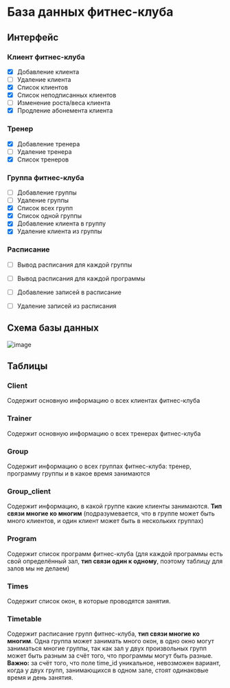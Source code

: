 # База данных фитнес-клуба

## Интерфейс

### Клиент фитнес-клуба

- [x] Добавление клиента
- [ ] Удаление клиента
- [x] Список клиентов
- [x] Список неподписанных клиентов
- [ ] Изменение роста/веса клиента
- [x] Продление абонемента клиента

### Тренер

- [x] Добавление тренера
- [ ] Удаление тренера
- [x] Список тренеров

### Группа фитнес-клуба

- [ ] Добавление группы
- [ ] Удаление группы
- [x] Список всех групп
- [x] Список одной группы
- [x] Добавление клиента в группу
- [x] Удаление клиента из группы

### Расписание

- [ ] Вывод расписания для каждой группы
- [ ] Вывод расписания для каждой программы
- [ ] Добавление записей в расписание
- [ ] Удаление записей из расписания


## Схема базы данных

![image](https://github.com/papey08/DB/blob/main/DBscheme.png)


## Таблицы

### Client

Содержит основную информацию о всех клиентах фитнес-клуба

### Trainer

Содержит основную информацию о всех тренерах фитнес-клуба

### Group

Содержит информацию о всех группах фитнес-клуба: тренер, программу группы и 
в какое время занимаются

### Group_client

Содержит информацию, в какой группе какие клиенты занимаются. **Тип связи 
многие ко многим** (подразумевается, что в группе может быть много клиентов, и 
один клиент может быть в нескольких группах)

### Program

Содержит список программ фитнес-клуба (для каждой программы есть свой 
определённый зал, **тип связи один к одному**, поэтому таблицу для залов мы не 
делаем)

### Times

Содержит список окон, в которые проводятся занятия.

### Timetable

Содержит расписание групп фитнес-клуба, **тип связи многие ко многим**. Одна 
группа может занимать много окон, в одно окно могут заниматься многие группы, 
так как зал у двух произвольных групп может быть разным за счёт того, что 
программы могут быть разные. **Важно:** за счёт того, что поле time_id 
уникальное, невозможен вариант, когда у двух групп, занимающихся в одном 
зале, стоят одинаковые время и день занятия.
